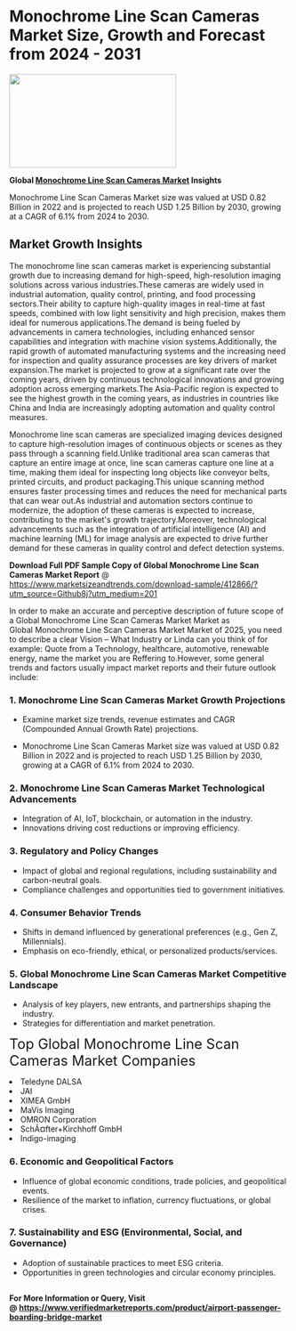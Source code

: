 <H1>Monochrome Line Scan Cameras Market Size, Growth and Forecast from 2024 - 2031</H1><img class="aligncenter size-medium wp-image-584254" src="https://thirdeyenews.in/wp-content/uploads/2024/09/Global-Market-Research-300x168.jpeg" alt="" width="300" height="168" /><p><strong>Global&nbsp;<a href="https://www.marketsizeandtrends.com/download-sample/412866/?utm_source=Github8j?utm_medium=201">Monochrome Line Scan Cameras Market</a> Insights</strong></p><p>Monochrome Line Scan Cameras Market size was valued at USD 0.82 Billion in 2022 and is projected to reach USD 1.25 Billion by 2030, growing at a CAGR of 6.1% from 2024 to 2030.</p><p><h2>Market Growth Insights</h2> <p>The monochrome line scan cameras market is experiencing substantial growth due to increasing demand for high-speed, high-resolution imaging solutions across various industries.These cameras are widely used in industrial automation, quality control, printing, and food processing sectors.Their ability to capture high-quality images in real-time at fast speeds, combined with low light sensitivity and high precision, makes them ideal for numerous applications.The demand is being fueled by advancements in camera technologies, including enhanced sensor capabilities and integration with machine vision systems.Additionally, the rapid growth of automated manufacturing systems and the increasing need for inspection and quality assurance processes are key drivers of market expansion.The market is projected to grow at a significant rate over the coming years, driven by continuous technological innovations and growing adoption across emerging markets.The Asia-Pacific region is expected to see the highest growth in the coming years, as industries in countries like China and India are increasingly adopting automation and quality control measures.</p> <p>Monochrome line scan cameras are specialized imaging devices designed to capture high-resolution images of continuous objects or scenes as they pass through a scanning field.Unlike traditional area scan cameras that capture an entire image at once, line scan cameras capture one line at a time, making them ideal for inspecting long objects like conveyor belts, printed circuits, and product packaging.This unique scanning method ensures faster processing times and reduces the need for mechanical parts that can wear out.As industrial and automation sectors continue to modernize, the adoption of these cameras is expected to increase, contributing to the market's growth trajectory.Moreover, technological advancements such as the integration of artificial intelligence (AI) and machine learning (ML) for image analysis are expected to drive further demand for these cameras in quality control and defect detection systems.</p> <p><span class=""><strong>Download Full PDF Sample Copy of Global Monochrome Line Scan Cameras Market Report</strong> @ <a href="https://www.marketsizeandtrends.com/download-sample/412866/?utm_source=Github8j?utm_medium=201" target="_blank">https://www.marketsizeandtrends.com/download-sample/412866/?utm_source=Github8j?utm_medium=201</a></span></p><p>In order to make an accurate and perceptive description of future scope of a Global&nbsp;Monochrome Line Scan Cameras Market Market as Global&nbsp;Monochrome Line Scan Cameras Market Market of 2025, you need to describe a clear Vision &ndash; What Industry or Linda can you think of for example: Quote from a Technology, healthcare, automotive, renewable energy, name the market you are Reffering to.However, some general trends and factors usually impact market reports and their future outlook include:</p><h3>1.&nbsp;<strong>Monochrome Line Scan Cameras Market Growth Projections</strong></h3><ul><li>Examine market size trends, revenue estimates and CAGR (Compounded Annual Growth Rate) projections.</li><li><p>Monochrome Line Scan Cameras Market size was valued at USD 0.82 Billion in 2022 and is projected to reach USD 1.25 Billion by 2030, growing at a CAGR of 6.1% from 2024 to 2030.</p></li></ul><h3>2.&nbsp;<strong>Monochrome Line Scan Cameras Market Technological Advancements</strong></h3><ul><li>Integration of AI, IoT, blockchain, or automation in the industry.</li><li>Innovations driving cost reductions or improving efficiency.</li></ul><h3>3.&nbsp;<strong>Regulatory and Policy Changes</strong></h3><ul><li>Impact of global and regional regulations, including sustainability and carbon-neutral goals.</li><li>Compliance challenges and opportunities tied to government initiatives.</li></ul><h3>4.&nbsp;<strong>Consumer Behavior Trends</strong></h3><ul><li>Shifts in demand influenced by generational preferences (e.g., Gen Z, Millennials).</li><li>Emphasis on eco-friendly, ethical, or personalized products/services.</li></ul><h3>5.&nbsp;<strong>Global Monochrome Line Scan Cameras Market Competitive Landscape</strong></h3><ul><li>Analysis of key players, new entrants, and partnerships shaping the industry.</li><li>Strategies for differentiation and market penetration.</li></ul><p data-pm-slice="1 1 []"><span style="color: inherit; font-family: inherit; font-size: 25px;">Top Global Monochrome Line Scan Cameras Market Companies</span></p><div class="" data-test-id=""><p><li>Teledyne DALSA</li><li> JAI</li><li> XIMEA GmbH</li><li> MaVis Imaging</li><li> OMRON Corporation</li><li> SchÃ¤fter+Kirchhoff GmbH</li><li> Indigo-imaging</li></p></div><h3>6.&nbsp;<strong>Economic and Geopolitical Factors</strong></h3><ul><li>Influence of global economic conditions, trade policies, and geopolitical events.</li><li>Resilience of the market to inflation, currency fluctuations, or global crises.</li></ul><h3>7.&nbsp;<strong>Sustainability and ESG (Environmental, Social, and Governance)</strong></h3><ul><li>Adoption of sustainable practices to meet ESG criteria.</li><li>Opportunities in green technologies and circular economy principles.</li></ul><h2><strong style="font-size: 14px;">For More Information or Query, Visit @&nbsp;</strong><a style="background-color: #ffffff; font-size: 14px;" href="https://www.marketsizeandtrends.com/report/monochrome-line-scan-cameras-market/" target="_blank">https://www.verifiedmarketreports.com/product/airport-passenger-boarding-bridge-market</a></h2>